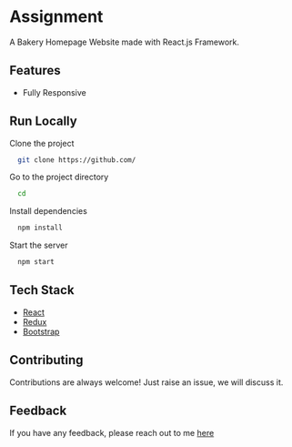 # Assignment

A Bakery Homepage Website made with React.js Framework.


## Features

- Fully Responsive

## Run Locally

Clone the project

```bash
  git clone https://github.com/
```

Go to the project directory

```bash
  cd 
```

Install dependencies

```bash
  npm install
```

Start the server

```bash
  npm start
```



## Tech Stack

* [React](https://reactjs.org/)
* [Redux](https://redux.js.org/)
* [Bootstrap](https://getbootstrap.com/)

## Contributing

Contributions are always welcome!
Just raise an issue, we will discuss it.


## Feedback

If you have any feedback, please reach out to me [here](https://ssahibsingh.github.io/#contact)


